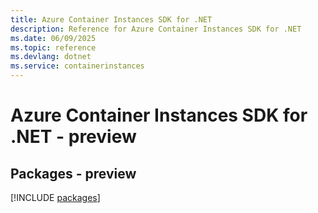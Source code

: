 ```yaml
---
title: Azure Container Instances SDK for .NET
description: Reference for Azure Container Instances SDK for .NET
ms.date: 06/09/2025
ms.topic: reference
ms.devlang: dotnet
ms.service: containerinstances
---
```

# Azure Container Instances SDK for .NET - preview
## Packages - preview
[!INCLUDE [packages](container-instances-index.md)]